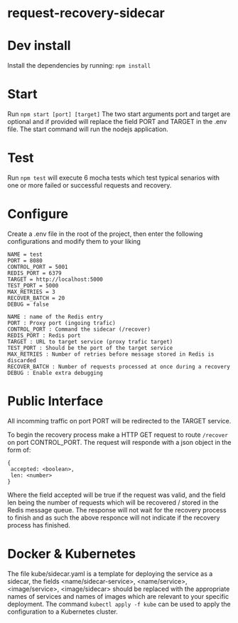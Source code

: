 # request-recovery-sidecar
 
# Dev install
Install the dependencies by running: ```npm install```

# Start
Run ```npm start [port] [target]```
The two start arguments port and target are optional and if provided will replace the field PORT and TARGET in the .env file. The start command will run the nodejs application.

# Test
Run ```npm test``` will execute 6 mocha tests which test typical senarios with one or more failed or successful requests and recovery.

# Configure
Create a .env file in the root of the project, then enter the following configurations and modify them to your liking
```
NAME = test
PORT = 8080
CONTROL_PORT = 5001
REDIS_PORT = 6379
TARGET = http://localhost:5000
TEST_PORT = 5000
MAX_RETRIES = 3
RECOVER_BATCH = 20
DEBUG = false
```
```
NAME : name of the Redis entry
PORT : Proxy port (ingoing trafic)
CONTROL_PORT : Command the sidecar (/recover)
REDIS_PORT : Redis port
TARGET : URL to target service (proxy trafic target)
TEST_PORT : Should be the port of the target service
MAX_RETRIES : Number of retries before message stored in Redis is discarded
RECOVER_BATCH : Number of requests processed at once during a recovery
DEBUG : Enable extra debugging
```

# Public Interface

All incomming traffic on port PORT will be redirected to the TARGET service.

To begin the recovery process make a HTTP GET request to route ```/recover``` on port CONTROL_PORT. The request will responde with a json object in the form of: 
```
{
 accepted: <boolean>,
 len: <number>
}
```
Where the field accepted will be true if the request was valid, and the field len being the number of requests which will be recovered / stored in the Redis message queue.
The response will not wait for the recovery process to finish and as such the above responce will not indicate if the recovery process has finished.

# Docker & Kubernetes

The file kube/sidecar.yaml is a template for deploying the service as a sidecar, the fields <name/sidecar-service>, <name/service>, <image/service>, <image/sidecar> should be replaced with the appropriate names of services and names of images which are relevant to your specific deployment.
The command ```kubectl apply -f kube``` can be used to apply the configuration to a Kubernetes cluster.
